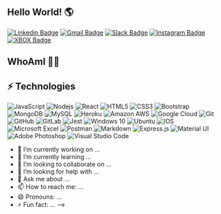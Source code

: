 ## Hello World! 🌎 



[![Linkedin Badge](https://img.shields.io/badge/-vasliejoshua-blue?style=flat-square&logo=Linkedin&logoColor=white&link=https://www.linkedin.com/in/vasliejoshua/)](https://www.linkedin.com/in/vasliejoshua/)
[![Gmail Badge](https://img.shields.io/badge/-joshuavaslie2021@u.northwestern.edu-c14438?style=flat-square&logo=Gmail&logoColor=white&link=mailto:joshuavaslie2021@u.northwestern.edu)](mailto:joshuavaslie2021@u.northwestern.edu)
[![Slack Badge](https://img.shields.io/badge/Slack-4A154B?style=for-the-badge&logo=slack&logoColor=white&link=https://slack.com/joshuavaslie2021@u.northwestern.edu)](https://app.slack.com/client/T01AA2DAAQJ/composer/draft-163cf50c-dd49-4fd8-8e2c-eed2c8b9761f/user_profile/U01B74CR39R) 
[![Instagram Badge](https://img.shields.io/badge/-joshvaslie-purple?style=flat-square&logo=instagram&logoColor=white&link=https://instagram.com/joshvaslie/)](https://instagram.com/joshvaslie)
[![XBOX Badge](https://img.shields.io/badge/THEBRODIE27-%23107C10.svg?style=for-the-badge&logo=Xbox&logoColor=white&link=https://account.xbox.com/en-us/profile?gamertag=THEBRODIE27)](https://account.xbox.com/en-us/profile?gamertag=THEBRODIE27)


## WhoAmI 👨‍💻





## ⚡ Technologies

![JavaScript](https://img.shields.io/badge/-JavaScript-black?style=flat-square&logo=javascript)
![Nodejs](https://img.shields.io/badge/-Nodejs-black?style=flat-square&logo=Node.js)
![React](https://img.shields.io/badge/-React-black?style=flat-square&logo=react)
![HTML5](https://img.shields.io/badge/-HTML5-E34F26?style=flat-square&logo=html5&logoColor=white)
![CSS3](https://img.shields.io/badge/-CSS3-1572B6?style=flat-square&logo=css3)
![Bootstrap](https://img.shields.io/badge/-Bootstrap-563D7C?style=flat-square&logo=bootstrap)
![MongoDB](https://img.shields.io/badge/-MongoDB-black?style=flat-square&logo=mongodb)
![MySQL](https://img.shields.io/badge/-MySQL-black?style=flat-square&logo=mysql)
![Heroku](https://img.shields.io/badge/-Heroku-430098?style=flat-square&logo=heroku)
![Amazon AWS](https://img.shields.io/badge/Amazon%20AWS-232F3E?style=flat-square&logo=amazon-aws)
![Google Cloud](https://img.shields.io/badge/Google%20Cloud-black?style=flat-square&logo=google-cloud)
![Git](https://img.shields.io/badge/-Git-black?style=flat-square&logo=git)
![GitHub](https://img.shields.io/badge/-GitHub-181717?style=flat-square&logo=github)
![GitLab](https://img.shields.io/badge/-GitLab-FCA121?style=flat-square&logo=gitlab)
![Jest](https://img.shields.io/badge/-jest-%23C21325?style=for-the-badge&logo=jest&logoColor=white)
![Windows 10](https://img.shields.io/badge/Windows-0078D6?style=for-the-badge&logo=windows&logoColor=white)
![Ubuntu](https://img.shields.io/badge/Ubuntu-E95420?style=for-the-badge&logo=ubuntu&logoColor=white)
![IOS](https://img.shields.io/badge/iOS-000000?style=for-the-badge&logo=ios&logoColor=white)
![Microsoft Excel](https://img.shields.io/badge/Microsoft_Excel-217346?style=for-the-badge&logo=microsoft-excel&logoColor=white)
![Postman](https://img.shields.io/badge/Postman-FF6C37?style=for-the-badge&logo=postman&logoColor=red)
![Markdown](https://img.shields.io/badge/markdown-%23000000.svg?style=for-the-badge&logo=markdown&logoColor=white)
![Express.js](https://img.shields.io/badge/express.js-%23404d59.svg?style=for-the-badge&logo=express&logoColor=%2361DAFB)
![Material UI](https://img.shields.io/badge/materialui-%230081CB.svg?style=for-the-badge&logo=material-ui&logoColor=white)
![Adobe Photoshop](https://img.shields.io/badge/adobephotoshop-%2331A8FF.svg?style=for-the-badge&logo=adobephotoshop&logoColor=white)
![Visual Studio Code](https://img.shields.io/badge/VisualStudioCode-0078d7.svg?style=for-the-badge&logo=visual-studio-code&logoColor=white)



- 🔭 I’m currently working on ...
- 🌱 I’m currently learning ...
- 👯 I’m looking to collaborate on ...
- 🤔 I’m looking for help with ...
- 💬 Ask me about ...
- 📫 How to reach me: ...
- 😄 Pronouns: ...
- ⚡ Fun fact: ...
-->
